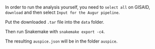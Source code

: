 In order to run the analysis yourself, you need to `select all` on GISAID, `download` and then select `Input for the Augur pipeline`.

Put the downloaded `.tar` file into the `data` folder.

Then run Snakemake with `snakemake export -c4`.

The resulting `auspice.json` will be in the folder `auspice`.